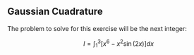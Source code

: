 ## Gaussian Cuadrature

The problem to solve for this exercise will be the next integer:


$$
I = \int_{1}^{3} [x^6 - x^2 \sin (2x)] dx
$$

